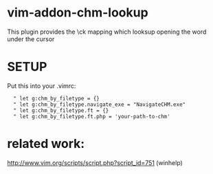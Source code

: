 vim-addon-chm-lookup
====================

This plugin provides the \ck mapping which looksup opening the word under the cursor 

SETUP
=====

Put this into your .vimrc:

      " let g:chm_by_filetype = {}
      " let g:chm_by_filetype.navigate_exe = "NavigateCHM.exe"
      " let g:chm_by_filetype.ft = {}
      " let g:chm_by_filetype.ft.php = 'your-path-to-chm'


related work:
=============
http://www.vim.org/scripts/script.php?script_id=751 (winhelp)
